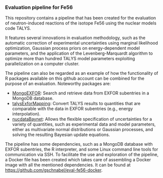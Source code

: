 ### Evaluation pipeline for Fe56

This repository contains a pipeline that has
been created for the evaluation of neutron-induced
reactions of the isotope Fe56 using the nuclear models
code TALYS.

It features several innovations in evaluation methodology,
such as the automatic correction of experimental uncertainties
using marginal likelihood optimization, Gaussian process priors
on energy-dependent model parameters, and the application of
the Levenberg-Marquardt algorithm to optimize more than
hundred TALYS model parameters exploiting parallelization
on a computer cluster.

The pipeline can also be regarded as an example of 
how the functionality of R packages available on
this github account can be combined for the purpose of
an evaluation.
Noteworthy packages are:

* [MongoEXFOR](https://github.com/gschnabel/MongoEXFOR):
  Search and retrieve data from EXFOR subentries in a
  MongoDB database.
* [talysExforMapping](https://github.com/gschnabel/talysExforMapping):
  Convert TALYS results to quantities that are comparable with the data
  in EXFOR subentries (e.g., energy interpolation).
* [nucdataBaynet](https://github.com/gschnabel/nucdataBaynet):
  Allows the flexible specification of uncertainties for a variety 
  of quantities, such as experimental data and model parameters, either as 
  multivariate normal distributions or Gaussian processes, and
  solving the resulting Bayesian update equations.

The pipeline has some dependencies, such as a MongoDB database 
with EXFOR subentries, the R interpreter, and some Linux command line
tools for communication via SSH.
To facilitate the use and exploration of the pipeline, 
a Docker file has been created which takes care of assembling
a Docker image with all the mentioned dependencies.
It can be found at <https://github.com/gschnabel/eval-fe56-docker>.
